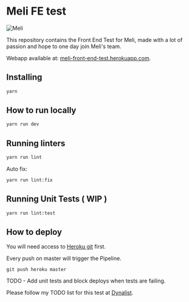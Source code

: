 # Meli FE test

![Meli](https://blog.egestor.com.br/wp-content/uploads/2017/01/mercado-livre.png)

This repository contains the Front End Test for Meli, made with a lot of passion and hope to one day join Meli's team.

Webapp available at: [meli-front-end-test.herokuapp.com](https://meli-front-end-test.herokuapp.com/).

## Installing

```bash
yarn 
```

## How to run locally
```bash
yarn run dev
```


## Running linters
```bash
yarn run lint
```

Auto fix:
```bash
yarn run lint:fix
```

## Running Unit Tests ( WIP )
```bash
yarn run lint:test
```

## How to deploy
You will need access to [Heroku git](https://git.heroku.com/meli-front-end-test.git) first.

Every push on master will trigger the Pipeline. 
```
git push heroku master
```

TODO - Add unit tests and block deploys when tests are failing.

Please follow my TODO list for this test at [Dynalist](https://dynalist.io/d/n7bvXIbrRFCRwDLh3RW5y2np).
